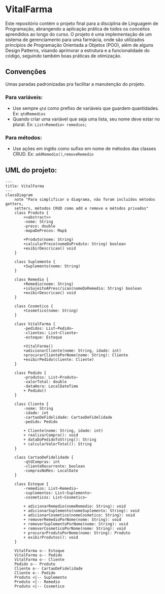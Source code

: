# VitalFarma

Este repositório contém o projeto final para a disciplina de Linguagem de Programação, abrangendo a aplicação prática de todos os conceitos aprendidos ao longo do curso. O projeto é uma implementação de um sistema de gerenciamento para uma farmácia, onde são utilizados princípios de Programação Orientada a Objetos (POO), além de alguns Design Patterns, visando aprimorar a estrutura e a funcionalidade do código, seguindo também boas práticas de otimização.

## Convenções

Umas paradas padronizadas pra facilitar a manutenção do projeto.

### Para variáveis:
- Use sempre ```qtd``` como prefixo de variáveis que guardem quantidades. Ex: ```qtdRemedios```
- Quando criar uma variável que seja uma lista, seu nome deve estar no plural. Ex: ```List<Remedio> remedios;```

### Para métodos:
- Use ações em inglês como sufixo em nome de métodos das classes CRUD. Ex: ```addRemedio()```,```removeRemedio```

## UML do projeto:
```mermaid
---
title: VitalFarma
---
classDiagram
    note "Para simplificar o diagrama, não foram incluídos métodos getters,
    setters, métodos CRUD como add e remove e métodos privados"
    class Produto {
        <<abstract>>
        -nome: String
        -preco: double
        -mapaDePrecos: Map$
  
        +Produto(nome: String)
        +calcularPreco(nomeDoProduto: String) boolean
        +exibirDescricao() void
    }

    class Suplemento {
        +Suplemento(nome: String)
    }

    class Remedio {
        +Remedio(nome: String)
        +isSujeitoAPrescricao(nomeDoRemedio: String) boolean
        +exibirDescricao() void
    }

    class Cosmetico {
        +Cosmetico(nome: String)
    }

    class VitalFarma {
        -pedidos: List~Pedido~
        -clientes: List~Cliente~
        -estoque: Estoque

        +VitalFarma()
        +adicionarCliente(nome: String, idade: int)
        +procurarClientePorNome(nome: String): Cliente
        +exibirPedido(cliente: Cliente)
    }

    class Pedido {
        -produtos: List~Produto~
        -valorTotal: double
        -dataHora: LocalDateTime
        + Pedido()
    }

    class Cliente {
        -nome: String
        -idade: int
        -cartaoDeFidelidade: CartaoDeFidelidade
        -pedido: Pedido

        + Cliente(nome: String, idade: int)
        + realizarCompra(): void
        + dataDoPedidoToString(): String
        + calcularValorTotal(): String
    }

    class CartaoDeFidelidade {
        -qtdCompras: int
        -clienteRecorrente: boolean
        -comprasNoMes: LocalDate
    }

    class Estoque {
        -remedios: List~Remedio~
        -suplementos: List~Suplemento~
        -cosmeticos: List~Cosmetico~

        + adicionarRemedio(nomeRemedio: String): void
        + adicionarSuplemento(nomeSuplemento: String): void
        + adicionarCosmetico(nomeCosmetico: String): void
        + removerRemedioPorNome(nome: String): void
        + removerSuplementoPorNome(nome: String): void
        + removerCosmeticoPorNome(nome: String): void
        + procurarProdutoPorNome(nome: String): Produto
        + exibirProdutos(): void
    }
    
    VitalFarma o-- Estoque
    VitalFarma o-- Pedido
    VitalFarma o-- Cliente
    Pedido o-- Produto
    Cliente o-- CartaoDeFidelidade
    Cliente o-- Pedido
    Produto <|-- Suplemento
    Produto <|-- Remedio
    Produto <|-- Cosmetico
```
